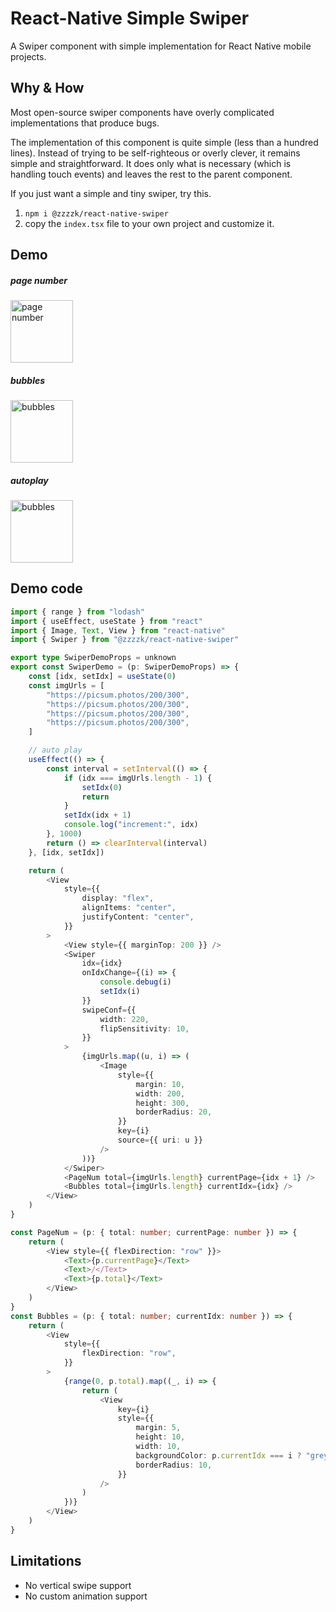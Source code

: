 # React-Native Simple Swiper

A Swiper component with simple implementation for React Native mobile projects.

## Why & How

Most open-source swiper components have overly complicated implementations that produce bugs.

The implementation of this component is quite simple (less than a hundred lines). Instead of trying to be self-righteous or overly clever, it remains simple and straightforward. It does only what is necessary (which is handling touch events) and leaves the rest to the parent component.

If you just want a simple and tiny swiper, try this.

1. `npm i @zzzzk/react-native-swiper`
2. copy the `index.tsx` file to your own project and customize it.

## Demo

<h5>page number</h5>
<img src="./images/swiper-demo-with-page-numbers.gif" alt="page number" width="100" height="auto">

<div style="margin-right: 10px;"></div>

<h5>bubbles</h5>
<img src="./images/swiper-demo-with-page-bubbles.gif" alt="bubbles" width="100" height="auto">

<div style="margin-right: 10px;"></div>

<h5>autoplay</h5>
<img src="./images/swiper-demo-with-autoplay.gif" alt="bubbles" width="100" height="auto">

## Demo code

```typescript react
import { range } from "lodash"
import { useEffect, useState } from "react"
import { Image, Text, View } from "react-native"
import { Swiper } from "@zzzzk/react-native-swiper"

export type SwiperDemoProps = unknown
export const SwiperDemo = (p: SwiperDemoProps) => {
    const [idx, setIdx] = useState(0)
    const imgUrls = [
        "https://picsum.photos/200/300",
        "https://picsum.photos/200/300",
        "https://picsum.photos/200/300",
        "https://picsum.photos/200/300",
    ]

    // auto play
    useEffect(() => {
        const interval = setInterval(() => {
            if (idx === imgUrls.length - 1) {
                setIdx(0)
                return
            }
            setIdx(idx + 1)
            console.log("increment:", idx)
        }, 1000)
        return () => clearInterval(interval)
    }, [idx, setIdx])

    return (
        <View
            style={{
                display: "flex",
                alignItems: "center",
                justifyContent: "center",
            }}
        >
            <View style={{ marginTop: 200 }} />
            <Swiper
                idx={idx}
                onIdxChange={(i) => {
                    console.debug(i)
                    setIdx(i)
                }}
                swipeConf={{
                    width: 220,
                    flipSensitivity: 10,
                }}
            >
                {imgUrls.map((u, i) => (
                    <Image
                        style={{
                            margin: 10,
                            width: 200,
                            height: 300,
                            borderRadius: 20,
                        }}
                        key={i}
                        source={{ uri: u }}
                    />
                ))}
            </Swiper>
            <PageNum total={imgUrls.length} currentPage={idx + 1} />
            <Bubbles total={imgUrls.length} currentIdx={idx} />
        </View>
    )
}

const PageNum = (p: { total: number; currentPage: number }) => {
    return (
        <View style={{ flexDirection: "row" }}>
            <Text>{p.currentPage}</Text>
            <Text>/</Text>
            <Text>{p.total}</Text>
        </View>
    )
}
const Bubbles = (p: { total: number; currentIdx: number }) => {
    return (
        <View
            style={{
                flexDirection: "row",
            }}
        >
            {range(0, p.total).map((_, i) => {
                return (
                    <View
                        key={i}
                        style={{
                            margin: 5,
                            height: 10,
                            width: 10,
                            backgroundColor: p.currentIdx === i ? "grey" : "lavender",
                            borderRadius: 10,
                        }}
                    />
                )
            })}
        </View>
    )
}
```

## Limitations

-   No vertical swipe support
-   No custom animation support
